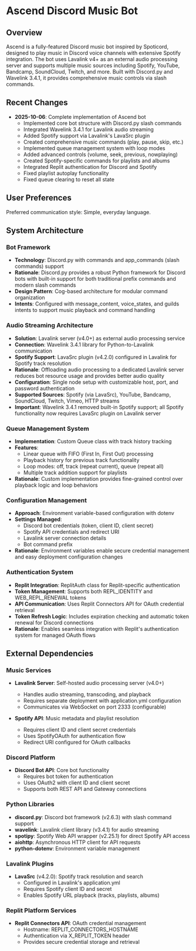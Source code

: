 # Ascend Discord Music Bot

## Overview

Ascend is a fully-featured Discord music bot inspired by Spoticord, designed to play music in Discord voice channels with extensive Spotify integration. The bot uses Lavalink v4+ as an external audio processing server and supports multiple music sources including Spotify, YouTube, Bandcamp, SoundCloud, Twitch, and more. Built with Discord.py and Wavelink 3.4.1, it provides comprehensive music controls via slash commands.

## Recent Changes

- **2025-10-06**: Complete implementation of Ascend bot
  - Implemented core bot structure with Discord.py slash commands
  - Integrated Wavelink 3.4.1 for Lavalink audio streaming
  - Added Spotify support via Lavalink's LavaSrc plugin
  - Created comprehensive music commands (play, pause, skip, etc.)
  - Implemented queue management system with loop modes
  - Added advanced controls (volume, seek, previous, nowplaying)
  - Created Spotify-specific commands for playlists and albums
  - Integrated Replit authentication for Discord and Spotify
  - Fixed playlist autoplay functionality
  - Fixed queue clearing to reset all state

## User Preferences

Preferred communication style: Simple, everyday language.

## System Architecture

### Bot Framework
- **Technology**: Discord.py with commands and app_commands (slash commands) support
- **Rationale**: Discord.py provides a robust Python framework for Discord bots with built-in support for both traditional prefix commands and modern slash commands
- **Design Pattern**: Cog-based architecture for modular command organization
- **Intents**: Configured with message_content, voice_states, and guilds intents to support music playback and command handling

### Audio Streaming Architecture
- **Solution**: Lavalink server (v4.0+) as external audio processing service
- **Connection**: Wavelink 3.4.1 library for Python-to-Lavalink communication
- **Spotify Support**: LavaSrc plugin (v4.2.0) configured in Lavalink for Spotify track resolution
- **Rationale**: Offloading audio processing to a dedicated Lavalink server reduces bot resource usage and provides better audio quality
- **Configuration**: Single node setup with customizable host, port, and password authentication
- **Supported Sources**: Spotify (via LavaSrc), YouTube, Bandcamp, SoundCloud, Twitch, Vimeo, HTTP streams
- **Important**: Wavelink 3.4.1 removed built-in Spotify support; all Spotify functionality now requires LavaSrc plugin on Lavalink server

### Queue Management System
- **Implementation**: Custom Queue class with track history tracking
- **Features**:
  - Linear queue with FIFO (First In, First Out) processing
  - Playback history for previous track functionality
  - Loop modes: off, track (repeat current), queue (repeat all)
  - Multiple track addition support for playlists
- **Rationale**: Custom implementation provides fine-grained control over playback logic and loop behaviors

### Configuration Management
- **Approach**: Environment variable-based configuration with dotenv
- **Settings Managed**:
  - Discord bot credentials (token, client ID, client secret)
  - Spotify API credentials and redirect URI
  - Lavalink server connection details
  - Bot command prefix
- **Rationale**: Environment variables enable secure credential management and easy deployment configuration changes

### Authentication System
- **Replit Integration**: ReplitAuth class for Replit-specific authentication
- **Token Management**: Supports both REPL_IDENTITY and WEB_REPL_RENEWAL tokens
- **API Communication**: Uses Replit Connectors API for OAuth credential retrieval
- **Token Refresh Logic**: Includes expiration checking and automatic token renewal for Discord connections
- **Rationale**: Enables seamless integration with Replit's authentication system for managed OAuth flows

## External Dependencies

### Music Services
- **Lavalink Server**: Self-hosted audio processing server (v4.0+)
  - Handles audio streaming, transcoding, and playback
  - Requires separate deployment with application.yml configuration
  - Communicates via WebSocket on port 2333 (configurable)

- **Spotify API**: Music metadata and playlist resolution
  - Requires client ID and client secret credentials
  - Uses SpotifyOAuth for authentication flow
  - Redirect URI configured for OAuth callbacks

### Discord Platform
- **Discord Bot API**: Core bot functionality
  - Requires bot token for authentication
  - Uses OAuth2 with client ID and client secret
  - Supports both REST API and Gateway connections

### Python Libraries
- **discord.py**: Discord bot framework (v2.6.3) with slash command support
- **wavelink**: Lavalink client library (v3.4.1) for audio streaming
- **spotipy**: Spotify Web API wrapper (v2.25.1) for direct Spotify API access
- **aiohttp**: Asynchronous HTTP client for API requests
- **python-dotenv**: Environment variable management

### Lavalink Plugins
- **LavaSrc** (v4.2.0): Spotify track resolution and search
  - Configured in Lavalink's application.yml
  - Requires Spotify client ID and secret
  - Enables Spotify URL playback (tracks, playlists, albums)

### Replit Platform Services
- **Replit Connectors API**: OAuth credential management
  - Hostname: REPLIT_CONNECTORS_HOSTNAME
  - Authentication via X_REPLIT_TOKEN header
  - Provides secure credential storage and retrieval